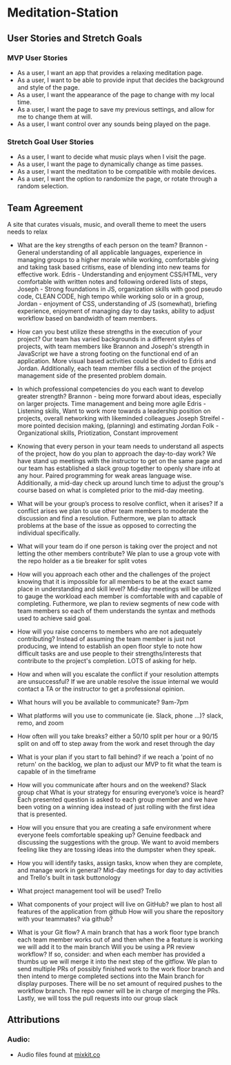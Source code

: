 # Meditation-Station


## User Stories and Stretch Goals

### MVP User Stories

* As a user, I want an app that provides a relaxing meditation page.
* As a user, I want to be able to provide input that decides the background and style of the page.
* As a user, I want the appearance of the page to change with my local time.
* As a user, I want the page to save my previous settings, and allow for me to change them at will.
* As a user, I want control over any sounds being played on the page.

### Stretch Goal User Stories

* As a user, I want to decide what music plays when I visit the page.
* As a user, I want the page to dynamically change as time passes.
* As a user, I want the meditation to be compatible with mobile devices.
* As a user, I want the option to randomize the page, or rotate through a random selection.


## Team Agreement

A site that curates visuals, music, and overall theme to meet the users needs to relax

* What are the key strengths of each person on the team?
Brannon - General understanding of all applicable languages, experience in managing groups to a higher morale while working, comfortable giving and taking task based critisms, ease of blending into new teams for effective work.
Edris - Understanding and enjoyment CSS/HTML, very comfortable with written notes and following ordered lists of steps,  
Joseph - Strong foundations in JS, organization skills with good pseudo code, CLEAN CODE, high tempo while working solo or in a group,
Jordan - enjoyment of CSS, understanding of JS (somewhat), briefing experience, enjoyment of managing day to day tasks,  ability to adjust workflow based on bandwidth of team members.

* How can you best utilize these strengths in the execution of your project?
Our team has varied backgrounds in a different styles of projects, with team members like Brannon and Joseph's strength in JavaScript we have a strong footing on the functional end of an application. More visual based activities could be divided to Edris and Jordan. Additionally, each team member fills a section of the project management side of the presented problem domain.

* In which professional competencies do you each want to develop greater strength?
Brannon - being more forward about ideas, especially on larger projects. Time management and being more agile
Edris - Listening skills, Want to work more towards a leadership position on projects, overall networking with likeminded colleagues
Joseph Streifel - more pointed decision making, (planning) and estimating
Jordan Folk - Organizational skills, Priotization, Constant improvement

* Knowing that every person in your team needs to understand all aspects of the project, how do you plan to approach the day-to-day work?
We have stand up meetings with the instructor to get on the same page and our team has established a slack group together to openly share info at any hour. Paired programming for weak areas language wise. Additionally, a mid-day check up around lunch time to adjust the group's course based on what is completed prior to the mid-day meeting.


* What will be your group’s process to resolve conflict, when it arises?
If a conflict arises we plan to use other team members to moderate the discussion and find a resolution. Futhermore, we plan to attack problems at the base of the issue as opposed to correcting the individual specifically.


* What will your team do if one person is taking over the project and not letting the other members contribute?
We plan to use a group vote with the repo holder as a tie breaker for split votes


* How will you approach each other and the challenges of the project knowing that it is impossible for all members to be at the exact same place in understanding and skill level?
Mid-day meetings will be utilized to gauge the workload each member is comfortable with and capable of completing. Futhermore, we plan to review segments of new code with team members so each of them understands the syntax and methods used to achieve said goal.

* How will you raise concerns to members who are not adequately contributing?
Instead of assuming the team member is just not producing, we intend to establish an open floor style to note how difficult tasks are and use people to their strengths/interests that contribute to the project's completion. LOTS of asking for help.

* How and when will you escalate the conflict if your resolution attempts are unsuccessful?
If we are unable resolve the issue internal we would contact a TA or the instructor to get a professional opinion.

* What hours will you be available to communicate?
9am-7pm

* What platforms will you use to communicate (ie. Slack, phone …)?
slack, remo, and zoom

* How often will you take breaks?
either a 50/10 split per hour or a 90/15 split on and off to step away from the work and reset through the day

* What is your plan if you start to fall behind?
if we reach a 'point of no return' on the backlog, we plan to adjust our MVP to fit what the team is capable of in the timeframe


* How will you communicate after hours and on the weekend?
Slack group chat What is your strategy for ensuring everyone’s voice is heard?
Each presented question is asked to each group member and we have been voting on a winning idea instead of just rolling with the first idea that is presented. 

* How will you ensure that you are creating a safe environment where everyone feels comfortable speaking up?
Genuine feedback and discussing the suggestions with the group. We want to avoid members feeling like they are tossing ideas into the dumpster when they speak. 

* How you will identify tasks, assign tasks, know when they are complete, and manage work in general?
Mid-day meetings for day to day activities and Trello's built in task buttonology
* What project management tool will be used?
Trello
* What components of your project will live on GitHub?
we plan to host all features of the application from github
How will you share the repository with your teammates?
via github?
* What is your Git flow?
A main branch that has a work floor type branch each team member works out of and then when the a feature is working we will add it to the main branch 
Will you be using a PR review workflow? If so, consider:
and when each member has provided a thumbs up we will merge it into the next step of the gitflow. We plan to send multiple PRs of possibly finished work to the work floor branch and then intend to merge completed sections into the Main branch for display purposes. There will be no set amount of required pushes to the workflow branch. The repo owner will be in charge of merging the PRs. Lastly, we will toss the pull requests into our group slack 

## Attributions

### Audio:

* Audio files found at [mixkit.co](https://mixkit.co/)